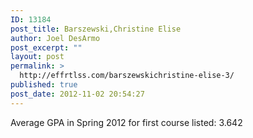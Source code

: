 ```yaml
---
ID: 13184
post_title: Barszewski,Christine Elise
author: Joel DesArmo
post_excerpt: ""
layout: post
permalink: >
  http://effrtlss.com/barszewskichristine-elise-3/
published: true
post_date: 2012-11-02 20:54:27
---
```

<p>Average GPA in Spring 2012 for first course listed: 3.642</p>